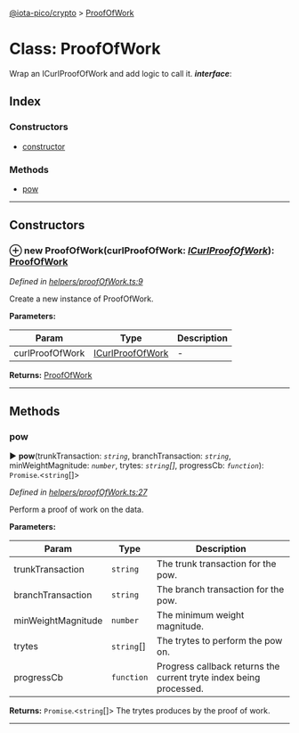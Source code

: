 [@iota-pico/crypto](../README.md) > [ProofOfWork](../classes/proofofwork.md)



# Class: ProofOfWork


Wrap an ICurlProofOfWork and add logic to call it.
*__interface__*: 


## Index

### Constructors

* [constructor](proofofwork.md#constructor)


### Methods

* [pow](proofofwork.md#pow)



---
## Constructors
<a id="constructor"></a>


### ⊕ **new ProofOfWork**(curlProofOfWork: *[ICurlProofOfWork](../interfaces/icurlproofofwork.md)*): [ProofOfWork](proofofwork.md)


*Defined in [helpers/proofOfWork.ts:9](https://github.com/iotaeco/iota-pico-crypto/blob/0d9f182/src/helpers/proofOfWork.ts#L9)*



Create a new instance of ProofOfWork.


**Parameters:**

| Param | Type | Description |
| ------ | ------ | ------ |
| curlProofOfWork | [ICurlProofOfWork](../interfaces/icurlproofofwork.md)   |  - |





**Returns:** [ProofOfWork](proofofwork.md)

---


## Methods
<a id="pow"></a>

###  pow

► **pow**(trunkTransaction: *`string`*, branchTransaction: *`string`*, minWeightMagnitude: *`number`*, trytes: *`string`[]*, progressCb: *`function`*): `Promise`.<`string`[]>



*Defined in [helpers/proofOfWork.ts:27](https://github.com/iotaeco/iota-pico-crypto/blob/0d9f182/src/helpers/proofOfWork.ts#L27)*



Perform a proof of work on the data.


**Parameters:**

| Param | Type | Description |
| ------ | ------ | ------ |
| trunkTransaction | `string`   |  The trunk transaction for the pow. |
| branchTransaction | `string`   |  The branch transaction for the pow. |
| minWeightMagnitude | `number`   |  The minimum weight magnitude. |
| trytes | `string`[]   |  The trytes to perform the pow on. |
| progressCb | `function`   |  Progress callback returns the current tryte index being processed. |





**Returns:** `Promise`.<`string`[]>
The trytes produces by the proof of work.






___


